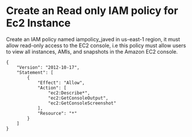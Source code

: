 # Create an Read only IAM policy for Ec2 Instance

Create an IAM policy named iampolicy_javed in us-east-1 region, it must allow read-only access to the EC2 console, i.e this policy must allow users to view all instances, AMIs, and snapshots in the Amazon EC2 console.

```
{
    "Version": "2012-10-17",
    "Statement": [
        {
            "Effect": "Allow",
            "Action": [
                "ec2:Describe*",
                "ec2:GetConsoleOutput",
                "ec2:GetConsoleScreenshot"
            ],
            "Resource": "*"
        }
    ]
}
```

